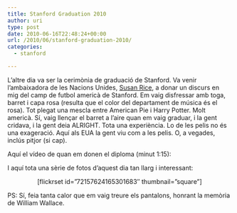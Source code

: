 ```yaml
---
title: Stanford Graduation 2010
author: uri
type: post
date: 2010-06-16T22:48:24+00:00
url: /2010/06/stanford-graduation-2010/
categories:
  - stanford

---
```

L&#8217;altre dia va ser la cerimònia de graduació de Stanford. Va venir l&#8217;ambaixadora de les Nacions Unides, [Susan Rice][1], a donar un discurs en mig del camp de futbol americà de Stanford. Em vaig disfressar amb toga, barret i capa rosa (resulta que el color del departament de música és el rosa). Tot plegat una mescla entre American Pie i Harry Potter. Molt americà. Sí, vaig llençar el barret a l&#8217;aire quan em vaig graduar, i la gent cridava, i la gent deia ALRIGHT. Tota una experiència. Lo de les pelis no és una exageració. Aquí als EUA la gent viu com a les pelis. O, a vegades, inclús pitjor (si cap).

Aquí el vídeo de quan em donen el diploma (minut 1:15):

<p style="text-align: center;">
</p>

I aquí tota una sèrie de fotos d&#8217;aquest dia tan llarg i interessant:

<p style="text-align: center;">
  [flickrset id=&#8221;72157624165301683&#8243; thumbnail=&#8221;square&#8221;]
</p>

PS: Sí, feia tanta calor que em vaig treure els pantalons, honrant la memòria de William Wallace.

 [1]: http://en.wikipedia.org/wiki/Susan_Rice